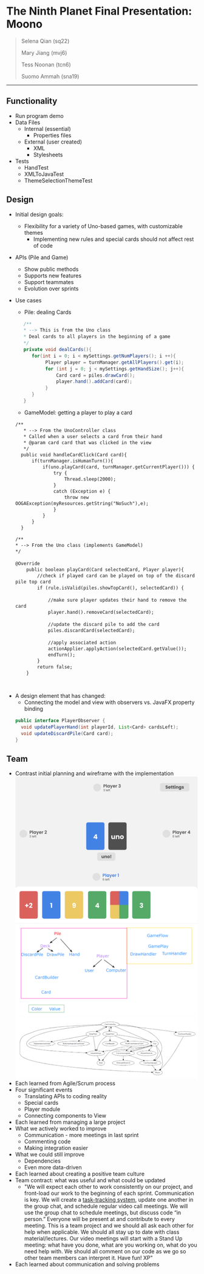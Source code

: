 # The Ninth Planet Final Presentation: Moono

> Selena Qian (sq22)
>
> Mary Jiang (mvj6)
>
> Tess Noonan (tcn6)
> 
> Suomo Ammah (sna19)

---

## Functionality
* Run program demo
* Data Files
    * Internal (essential)
        * Properties files
    * External (user created)
        * XML
        * Stylesheets
* Tests
    * HandTest
    * XMLToJavaTest
    * ThemeSelectionThemeTest

## Design
* Initial design goals:
    * Flexibility for a variety of Uno-based games, with customizable themes
        * Implementing new rules and special cards should not affect rest of code
    
* APIs (Pile and Game)
    * Show public methods
    * Supports new features
    * Support teammates
    * Evolution over sprints
* Use cases
    * Pile: dealing Cards
    
  ```java
     /**
     * --> This is from the Uno class
     * Deal cards to all players in the beginning of a game
     */
     private void dealCards(){
        for(int i = 0; i < mySettings.getNumPlayers(); i ++){
             Player player = turnManager.getAllPlayers().get(i);
             for (int j = 0; j < mySettings.getHandSize(); j++){
                 Card card = piles.drawCard();
                 player.hand().addCard(card);
             }
        }
     }
   ```
    * GameModel: getting a player to play a card
    ```
   /**
       * --> From the UnoController class
       * Called when a user selects a card from their hand
       * @param card card that was clicked in the view
       */
      public void handleCardClick(Card card){
          if(turnManager.isHumanTurn()){
              if(uno.playCard(card, turnManager.getCurrentPlayer())) {
                  try {
                      Thread.sleep(2000);
                  }
                  catch (Exception e) {
                      throw new OOGAException(myResources.getString("NoSuch"),e);
                  }
              }
          }
      }
  ```
  ```
  /**
  * --> From the Uno class (implements GameModel)
  */
 
  @Override
      public boolean playCard(Card selectedCard, Player player){
          //check if played card can be played on top of the discard pile top card
          if (rule.isValid(piles.showTopCard(), selectedCard)) {
  
              //make sure player updates their hand to remove the card
              player.hand().removeCard(selectedCard);
  
              //update the discard pile to add the card
              piles.discardCard(selectedCard);
  
              //apply associated action
              actionApplier.applyAction(selectedCard.getValue());
              endTurn();
          }
          return false;
      }
 
```
```

* A design element that has changed:
    * Connecting the model and view with observers vs. JavaFX property binding
    ```java
  public interface PlayerObserver {
      void updatePlayerHand(int playerId, List<Card> cardsLeft);
      void updateDiscardPile(Card card);
  }
    ```
    
    

## Team
* Contrast initial planning and wireframe with the implementation
![wireframe_screenshot](uno_wireframe.png)
![initial plan](initial_plan.png)
![later implementation](later_dependencies.png)
* Each learned from Agile/Scrum process
* Four significant events
    * Translating APIs to coding reality
    * Special cards
    * Player module
    * Connecting components to View
* Each learned from managing a large project
* What we actively worked to improve
    * Communication - more meetings in last sprint
    * Commenting code
    * Making integration easier
* What we could still improve
    * Dependencies
    * Even more data-driven
* Each learned about creating a positive team culture
* Team contract: what was useful and what could be updated
    * "We will expect each other to work consistently on our project, and front-load our work to the beginning of each sprint. Communication is key. We will create a [task-tracking system](https://docs.google.com/spreadsheets/d/11FaTKxmpqZN-wYOsoiqJvDP3LmAJSurGGHqMblpMS40/edit?usp=sharing), update one another in the group chat, and schedule regular video call meetings. We will use the group chat to schedule meetings, but discuss code “in person.” Everyone will be present at and contribute to every meeting. This is a team project and we should all ask each other for help when applicable. We should all stay up to date with class material/lectures. Our video meetings will start with a Stand Up meeting: what have you done, what are you working on, what do you need help with. We should all comment on our code as we go so other team members can interpret it. Have fun! XP"
* Each learned about communication and solving problems